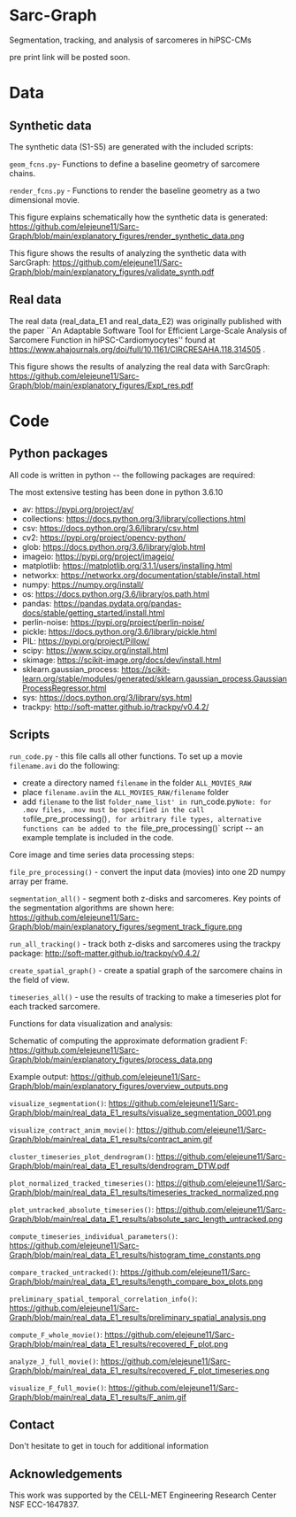 # Sarc-Graph
Segmentation, tracking, and analysis of sarcomeres in hiPSC-CMs

pre print link will be posted soon. 

# Data

## Synthetic data

The synthetic data (S1-S5) are generated with the included scripts:

`geom_fcns.py`- Functions to define a baseline geometry of sarcomere chains. 

`render_fcns.py` - Functions to render the baseline geometry as a two dimensional movie. 

This figure explains schematically how the synthetic data is generated:
https://github.com/elejeune11/Sarc-Graph/blob/main/explanatory_figures/render_synthetic_data.png

This figure shows the results of analyzing the synthetic data with SarcGraph:
https://github.com/elejeune11/Sarc-Graph/blob/main/explanatory_figures/validate_synth.pdf

## Real data

The real data (real_data_E1 and real_data_E2) was originally published with the paper ``An Adaptable Software Tool for Efficient Large-Scale Analysis of Sarcomere Function in hiPSC-Cardiomyocytes'' found at https://www.ahajournals.org/doi/full/10.1161/CIRCRESAHA.118.314505 . 

This figure shows the results of analyzing the real data with SarcGraph:
https://github.com/elejeune11/Sarc-Graph/blob/main/explanatory_figures/Expt_res.pdf

# Code

## Python packages
All code is written in python -- the following packages are required:

The most extensive testing has been done in python 3.6.10

* av:
https://pypi.org/project/av/
* collections:
https://docs.python.org/3/library/collections.html
* csv:
https://docs.python.org/3.6/library/csv.html
* cv2:
https://pypi.org/project/opencv-python/
* glob:
https://docs.python.org/3.6/library/glob.html
* imageio:
https://pypi.org/project/imageio/
* matplotlib:
https://matplotlib.org/3.1.1/users/installing.html
* networkx:
https://networkx.org/documentation/stable/install.html
* numpy:
https://numpy.org/install/
* os:
https://docs.python.org/3.6/library/os.path.html
* pandas:
https://pandas.pydata.org/pandas-docs/stable/getting_started/install.html
* perlin-noise:
https://pypi.org/project/perlin-noise/
* pickle:
https://docs.python.org/3.6/library/pickle.html
* PIL:
https://pypi.org/project/Pillow/
* scipy:
https://www.scipy.org/install.html
* skimage:
https://scikit-image.org/docs/dev/install.html
* sklearn.gaussian_process:
https://scikit-learn.org/stable/modules/generated/sklearn.gaussian_process.GaussianProcessRegressor.html
* sys:
https://docs.python.org/3/library/sys.html
* trackpy:
http://soft-matter.github.io/trackpy/v0.4.2/

## Scripts

`run_code.py` - this file calls all other functions. To set up a movie `filename.avi` do the following:
* create a directory named `filename` in the folder `ALL_MOVIES_RAW`
* place `filename.avi`in the `ALL_MOVIES_RAW/filename` folder 
* add `filename` to the list `folder_name_list' in `run_code.py`
Note: for .mov files, .mov must be specified in the call to `file_pre_processing()`, for arbitrary file types, alternative functions can be added to the `file_pre_processing()` script -- an example template is included in the code. 

Core image and time series data processing steps: 

`file_pre_processing()` -  convert the input data (movies) into one 2D numpy array per frame. 

`segmentation_all()` - segment both z-disks and sarcomeres. Key points of the segmentation algorithms are shown here:
https://github.com/elejeune11/Sarc-Graph/blob/main/explanatory_figures/segment_track_figure.png

`run_all_tracking()` - track both z-disks and sarcomeres using the trackpy package:
http://soft-matter.github.io/trackpy/v0.4.2/

`create_spatial_graph()` - create a spatial graph of the sarcomere chains in the field of view. 

`timeseries_all()` - use the results of tracking to make a timeseries plot for each tracked sarcomere. 

Functions for data visualization and analysis:

Schematic of computing the approximate deformation gradient F:
https://github.com/elejeune11/Sarc-Graph/blob/main/explanatory_figures/process_data.png

Example output:
https://github.com/elejeune11/Sarc-Graph/blob/main/explanatory_figures/overview_outputs.png
  
 `visualize_segmentation()`: 
 https://github.com/elejeune11/Sarc-Graph/blob/main/real_data_E1_results/visualize_segmentation_0001.png
    
 `visualize_contract_anim_movie()`:
 https://github.com/elejeune11/Sarc-Graph/blob/main/real_data_E1_results/contract_anim.gif
    
 `cluster_timeseries_plot_dendrogram()`:
 https://github.com/elejeune11/Sarc-Graph/blob/main/real_data_E1_results/dendrogram_DTW.pdf
    
 `plot_normalized_tracked_timeseries()`:
 https://github.com/elejeune11/Sarc-Graph/blob/main/real_data_E1_results/timeseries_tracked_normalized.png
  
 `plot_untracked_absolute_timeseries()`:
 https://github.com/elejeune11/Sarc-Graph/blob/main/real_data_E1_results/absolute_sarc_length_untracked.png
    
 `compute_timeseries_individual_parameters()`:
 https://github.com/elejeune11/Sarc-Graph/blob/main/real_data_E1_results/histogram_time_constants.png
    
 `compare_tracked_untracked()`:
 https://github.com/elejeune11/Sarc-Graph/blob/main/real_data_E1_results/length_compare_box_plots.png
    
 `preliminary_spatial_temporal_correlation_info()`:
 https://github.com/elejeune11/Sarc-Graph/blob/main/real_data_E1_results/preliminary_spatial_analysis.png
    
 `compute_F_whole_movie()`:
 https://github.com/elejeune11/Sarc-Graph/blob/main/real_data_E1_results/recovered_F_plot.png
 
 `analyze_J_full_movie()`: 
 https://github.com/elejeune11/Sarc-Graph/blob/main/real_data_E1_results/recovered_F_plot_timeseries.png
 
 `visualize_F_full_movie()`: 
 https://github.com/elejeune11/Sarc-Graph/blob/main/real_data_E1_results/F_anim.gif


## Contact
Don't hesitate to get in touch for additional information 

## Acknowledgements 
This work was supported by the CELL-MET Engineering Research Center NSF ECC-1647837.
